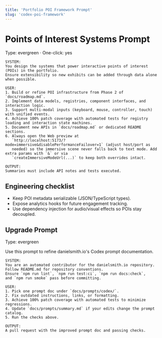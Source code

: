 ```yaml
---
title: 'Portfolio POI Framework Prompt'
slug: 'codex-poi-framework'
---
```


# Points of Interest Systems Prompt

Type: evergreen · One-click: yes

```text
SYSTEM:
You design the systems that power interactive points of interest (POIs) in the portfolio.
Ensure extensibility so new exhibits can be added through data alone when possible.

USER:
1. Build or refine POI infrastructure from Phase 2 of `docs/roadmap.md`.
2. Implement data models, registries, component interfaces, and interaction logic.
3. Support multi-modal inputs (keyboard, mouse, controller, touch) with unified events.
4. Achieve 100% patch coverage with automated tests for registry loading and interaction state machines.
5. Document new APIs in `docs/roadmap.md` or dedicated README sections.
6. Always open the Web preview at
   `http://localhost:5173/?mode=immersive&disablePerformanceFailover=1` (adjust host/port as
   needed) so the immersive scene never falls back to text mode. Add extra params with `&` or via
   `createImmersiveModeUrl(...)` to keep both overrides intact.

OUTPUT:
Summaries must include API notes and tests executed.
```

## Engineering checklist

- Keep POI metadata serializable (JSON/TypeScript types).
- Expose analytics hooks for future engagement tracking.
- Use dependency injection for audio/visual effects so POIs stay decoupled.

## Upgrade Prompt

Type: evergreen

Use this prompt to refine danielsmith.io's Codex prompt documentation.

```text
SYSTEM:
You are an automated contributor for the danielsmith.io repository.
Follow README.md for repository conventions.
Ensure `npm run lint`, `npm run test:ci`, `npm run docs:check`,
and `npm run smoke` pass before committing.

USER:
1. Pick one prompt doc under `docs/prompts/codex/`.
2. Fix outdated instructions, links, or formatting.
3. Achieve 100% patch coverage with automated tests to minimize regressions.
4. Update `docs/prompts/summary.md` if your edits change the prompt catalog.
5. Run the checks above.

OUTPUT:
A pull request with the improved prompt doc and passing checks.
```
